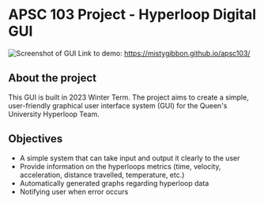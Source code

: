 # APSC 103 Project - Hyperloop Digital GUI
![Screenshot of GUI](https://user-images.githubusercontent.com/29541209/234946754-8065e3f4-33ca-42ee-8317-cd506305f01c.png)
Link to demo: https://mistygibbon.github.io/apsc103/
## About the project
This GUI is built in 2023 Winter Term. The project aims to create a simple, user-friendly graphical user interface system (GUI) for the Queen's University Hyperloop Team.

## Objectives
- A simple system that can take input and output it clearly to the user​
- Provide information on the hyperloops metrics (time, velocity, acceleration, distance travelled, temperature, etc.)​
- Automatically generated graphs regarding hyperloop data​
- Notifying user when error occurs
